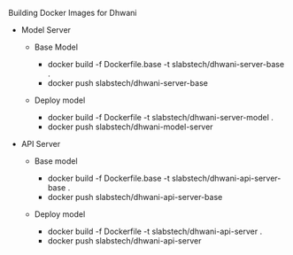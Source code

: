 Building Docker Images for Dhwani 

- Model Server 

  - Base Model
    - docker build -f Dockerfile.base -t slabstech/dhwani-server-base .
    - docker push slabstech/dhwani-server-base  

  - Deploy model
    - docker build -f Dockerfile -t slabstech/dhwani-server-model .
    - docker push slabstech/dhwani-model-server


- API Server
  - Base model
    - docker build -f Dockerfile.base -t slabstech/dhwani-api-server-base .
    - docker push slabstech/dhwani-api-server-base

  - Deploy model
    - docker build -f Dockerfile -t slabstech/dhwani-api-server .
    - docker push slabstech/dhwani-api-server
